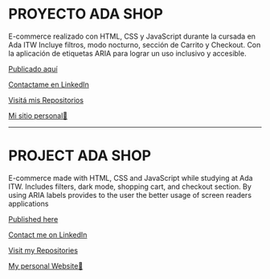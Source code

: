 # PROYECTO ADA SHOP

E-commerce realizado con HTML, CSS y JavaScript durante la cursada en Ada ITW
Incluye filtros, modo nocturno, sección de Carrito y Checkout.
Con la aplicación de etiquetas ARIA para lograr un uso inclusivo y accesible.

[Publicado aquí](https://anaesposito.github.io/ada-shop/)

[Contactame en LinkedIn](https://www.linkedin.com/in/ana-esposito-5a875184/)

[Visitá mis Repositorios](https://github.com/anaesposito)

[Mi sitio personal🌈](https://anaesposito.github.io/portfolio/)

---

# PROJECT ADA SHOP

E-commerce made with HTML, CSS and JavaScript while studying at Ada ITW.
Includes filters, dark mode, shopping cart, and checkout section.
By using ARIA labels provides to the user the better usage of screen readers applications

[Published here](https://anaesposito.github.io/ada-shop/)

[Contact me on LinkedIn](https://www.linkedin.com/in/ana-esposito-5a875184/)

[Visit my Repositories](https://github.com/anaesposito)

[My personal Website🌈](https://anaesposito.github.io/portfolio/)
